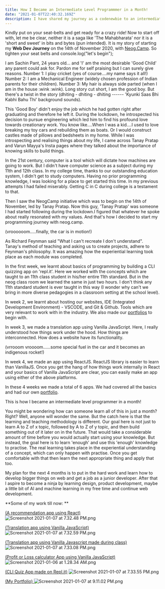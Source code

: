 ```yaml
---
title: How I Became an Intermediate Level Programmmer in a Month!
date: "2021-01-07T22:40:32.169Z"
description: I have shared my journey as a codenewbie to an intermediate level programmer. What steps did I follow and my story.
---
```


Kindly put on your seat-belts and get ready for a crazy ride! 
Now to start off with, let me be clear, neither it is a saga like 'The Mahabharata' nor it is a 'short and sweet' in bits and bytes (pun intended). It is my story of starting my **Web Dev Journey** on the 14th of November 2020, with [Neog.Camp](https://neog.camp). So tighten your seat belts and console.log("let's begin");

I am Sachin Pant, 24 years old... 
and 'I' am the most desirable 'Good Child' any parent could ask for. 
Pardon me for self praising but I can surely give reasons. 
Number 1: I play cricket (yes of course....my name says it all!)
Number 2: I am a Mechanical Engineer (widely chosen profession of Indian parents for their children). 
Number 3: My hair is always side parted (when I am in the house :wink :wink). 
Long story cut short, I am the good boy. But there's a twist in the story (dhiting - dhiting - dhiting ------ 'Kyunki Saas Bhi Kabhi Bahu Thi' background sounds).

This 'Good Boy' didn't enjoy  the job which he had gotten right after graduating and therefore he left it. During the lockdown, he introspected his decision to pursue engineering which led him to find his profound love towards creationary work.
You know like....When I was a kid....I used to love breaking my toy cars and rebuilding them as boats. Or I would construct castles made of pillows and bedsheets in my home. While I was introspecting and realising things about my life, I came across Tanay Pratap and Varun Mayya's Insta pages where they talked about the importance of knowing skills to build things. 

In the 21st century, computer is a tool which will dictate how machines are going to work. But I didn't have computer science as a subject during my 11th and 12th class. In my college time, thanks to our outstanding education system, I didn't get to study computers. Having no prior programming knowledge, I was looking for a place to get started this time. In my previous attempts I had failed miserably. Getting C in C during college is a testament to that.

Then I saw the NeogCamp initiative which was to begin on the 14th of November, led by Tanay Pratap. Now this guy, 'Tanay Pratap' was someone I had started following during the lockdown.I figured that whatever he spoke about really resonated with my values. And that's how I decided to start my programming journey with neog.camp.

(vroooooom.....finally, the car is in motion!)

As Richard Feynman said "What I can't recreate I don't understand". Tanay's method of teaching and asking us to create projects, adhere to Feynman's philosophy. It was amazing how the experiential learning took place as each module was completed.

In the first week, we learnt about basics of programming by building a CLI quizzing app on 'repl.it'. Here we worked with the concepts which are taught to an 11th class student in his/her entire 11th standard. But in the neog class room we learned the same in just two hours. I don't think any 11th standard student is ever taught in this way (I wonder why can't we bring in more diverse pedagogies in a classroom setting at the school level).

In week 2, we learnt about hosting our websites, IDE (Integrated Development Environment) - VSCODE, and Git & Github. Tools which are very relevant to work with in the industry. We also made our [portfolios](https://sachinpant.netlify.app)  to begin with.

In week 3, we made a translation app using Vanilla JavaScript. Here, I really understood how things work under the hood. How things are interconnected. How does a website have its functionality. 

(vrrooom vroooom......some special fuel in the car and it becomes an indigenous rocket!)

In week 4, we made an app using ReactJS. 
ReactJS library is easier to learn than VanillaJS. Once you get the hang of how things work internally in React and your basics of Vanilla JavaScript are clear, you can easily make an app using either of the above platforms.

In these 4 weeks we made a total of 6 apps. We had covered all the basics and had  our own [portfolio](https://sachinpant.netlify.app). 

This is how I became an intermediate level programmer in a month!

You might be wondering how can someone learn all of this in just a month? 
Right? Well, anyone will wonder the same. But the catch here is that the learning and teaching methodology is different. Our goal here is not  just to  learn A to Z of x topic,  followed by A to Z of y topic, and then build something out of it later on in the future. That would take a considerable amount of time before you would actually start using your knowledge.  But instead, the goal here is to learn 'enough' and use this 'enough' knowledge to practise. The real learning takes place in the experiential understanding of a concept, which can only happen with practise. Once you get comfortable with that then learn the next appropriate thing and apply that too. 

My plan for the next 4 months is to put in the hard work and learn how to develop bigger things on web and get a job as a junior developer. After that I aspire to become a ninja by learning design, product development, maybe a little bit of AI and machine learning in my free time  and continue web development.

**Some of my work till now: **

 [(A recommendation app using React)](https://o5lv9.csb.app) 
![Screenshot 2021-01-07 at 7.32.48 PM.png](https://cdn.hashnode.com/res/hashnode/image/upload/v1610033987801/SQS8ukbd4.png)

 [(Translation app using Vanilla JavaScript)
](https://dothrakisachin.netlify.app) ![Screenshot 2021-01-07 at 7.32.59 PM.png](https://cdn.hashnode.com/res/hashnode/image/upload/v1610034012548/W9iJoresM.png)


 [(Translation app using Vanilla Javascript made during class)](https://sachinbananspeak.netlify.app) 
![Screenshot 2021-01-07 at 7.33.08 PM.png](https://cdn.hashnode.com/res/hashnode/image/upload/v1610034165519/2nM8b1BSF.png)

 [ (Profit or Loss calculator App using Vanilla JavaScript)](https://stockcal.netlify.app)
![Screenshot 2021-01-06 at 1.28.34 AM.png](https://cdn.hashnode.com/res/hashnode/image/upload/v1610034192882/bkz-ihl2q.png)

 [(CLI Quiz App made on Repl.it)](https://repl.it/@sachinpant/Indian-Premiere-League?embed=1&output=1#index.js) 
![Screenshot 2021-01-07 at 7.33.55 PM.png](https://cdn.hashnode.com/res/hashnode/image/upload/v1610034054697/HdMu-Jdb8.png)

 [(My Portfolio) ](https://sachinpant.netlify.app/projects.html) 
![Screenshot 2021-01-07 at 9.11.02 PM.png](https://cdn.hashnode.com/res/hashnode/image/upload/v1610034126052/7I7k7V1Zi.png)

